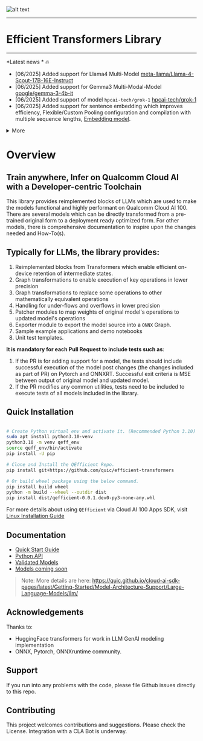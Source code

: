 ![alt text](docs/image/Cloud_AI_100.png)


---
# Efficient Transformers Library 
---

*Latest news  * :fire: <br>

- [06/2025] Added support for Llama4 Multi-Model [meta-llama/Llama-4-Scout-17B-16E-Instruct](https://huggingface.co/meta-llama/Llama-4-Scout-17B-16E-Instruct)
- [06/2025] Added support for Gemma3 Multi-Modal-Model [google/gemma-3-4b-it](https://huggingface.co/google/gemma-3-4b-it)
- [06/2025] Added support of model `hpcai-tech/grok-1` [hpcai-tech/grok-1](https://huggingface.co/hpcai-tech/grok-1)
- [06/2025] Added support for sentence embedding which improves efficiency, Flexible/Custom Pooling configuration and compilation with multiple sequence lengths, [Embedding model](https://github.com/quic/efficient-transformers/pull/424).

<details>
<summary>More</summary>

- [04/2025] Support for [SpD, multiprojection heads](https://quic.github.io/efficient-transformers/source/quick_start.html#draft-based-speculative-decoding). Implemented post-attention hidden size projections to speculate tokens ahead of the base model
- [04/2025] [QNN Compilation support](https://github.com/quic/efficient-transformers/pull/374) for AutoModel classes. QNN compilation capabilities for multi-models, embedding models and causal models.
- [04/2025] Added support for separate prefill and decode compilation for encoder (vision) and language models. This feature will be utilized for [disaggregated serving](https://github.com/quic/efficient-transformers/pull/365).
- [04/2025] SwiftKV Support for both [continuous and non-continuous batching execution](https://github.com/quic/efficient-transformers/pull/367) in SwiftKV.
- [04/2025] Support for [GGUF model execution](https://github.com/quic/efficient-transformers/pull/368) (without quantized weights) 
- [04/2025] Enabled FP8 model support on [replicate_kv_heads script](https://github.com/quic/efficient-transformers/tree/main/scripts/replicate_kv_head)
- [04/2025] Added support for [gradient checkpointing](https://github.com/quic/efficient-transformers/pull/338) in the finetuning script
- [04/2025] Added support of model `ibm-granite/granite-vision-3.2-2b`[ibm-granite/granite-vision-3.2-2b](https://huggingface.co/ibm-granite/granite-vision-3.2-2b)
- [03/2025] Added support for swiftkv model [Snowflake/Llama-3.1-SwiftKV-8B-Instruct](https://huggingface.co/Snowflake/Llama-3.1-SwiftKV-8B-Instruct)
- [02/2025] [VLMs support](https://github.com/quic/efficient-transformers/pull/267) added for the models [InternVL-1B](https://huggingface.co/OpenGVLab/InternVL2_5-1B), [Llava](https://huggingface.co/llava-hf/llava-1.5-7b-hf) and [Mllama](https://huggingface.co/meta-llama/Llama-3.2-11B-Vision-Instruct)
- [01/2025] [FP8 models support](https://huggingface.co/collections/neuralmagic/fp8-llms-for-vllm-666742ed2b78b7ac8df13127) Added support for inference of FP8 models.

- [01/2025] Added support for [Ibm-Granite] (https://huggingface.co/ibm-granite/granite-3.1-8b-instruct)
- [11/2024] [finite adapters support](https://github.com/quic/efficient-transformers/pull/153) allows mixed adapter usage for peft models.
- [11/2024] [Speculative decoding TLM](https://github.com/quic/efficient-transformers/pull/119) QEFFAutoModelForCausalLM model can be compiled for returning more than 1 logits during decode for TLM.
- [11/2024] Added support for [Meta-Llama-3.3-70B-Instruct](https://huggingface.co/meta-llama/Llama-3.3-70B-Instruct), [Meta-Llama-3.2-1B](https://huggingface.co/meta-llama/Llama-3.2-1B) and [Meta-Llama-3.2-3B](https://huggingface.co/meta-llama/Llama-3.2-3B)
- [09/2024] [AWQ](https://arxiv.org/abs/2306.00978)/[GPTQ](https://arxiv.org/abs/2210.17323) 4-bit quantized models are supported <br>
- [09/2024] Now we support [PEFT](https://huggingface.co/docs/peft/index) models
- [01/2025] Added support for [Ibm-Granite] (https://huggingface.co/ibm-granite/granite-3.1-8b-instruct)
- [01/2025] Added support for [Ibm-Granite-Guardian] (https://huggingface.co/ibm-granite/granite-guardian-3.1-8b)
- [09/2024] Added support for [Gemma-2-Family](https://huggingface.co/collections/google/gemma-2-release-667d6600fd5220e7b967f315)<br>
- [09/2024] Added support for [CodeGemma-Family](https://huggingface.co/collections/google/codegemma-release-66152ac7b683e2667abdee11)
- [09/2024] Added support for [Gemma-Family](https://huggingface.co/collections/google/gemma-release-65d5efbccdbb8c4202ec078b)
- [09/2024] Added support for [Meta-Llama-3.1-8B](https://huggingface.co/meta-llama/Meta-Llama-3.1-8B)
- [09/2024] Added support for [Meta-Llama-3.1-8B-Instruct](https://huggingface.co/meta-llama/Meta-Llama-3.1-8B-Instruct)
- [09/2024] Added support for [Meta-Llama-3.1-70B-Instruct](https://huggingface.co/meta-llama/Meta-Llama-3.1-70B-Instruct)
- [09/2024] Added support for [granite-20b-code-base](https://huggingface.co/ibm-granite/granite-20b-code-base-8k)
- [09/2024] Added support for [granite-20b-code-instruct-8k](https://huggingface.co/ibm-granite/granite-20b-code-instruct-8k)
- [09/2024] Added support for [Starcoder1-15B](https://huggingface.co/bigcode/starcoder)
- [08/2024] Added support for inference optimization technique ```continuous batching```
- [08/2024] Added support for [Jais-adapted-70b](https://huggingface.co/inceptionai/jais-adapted-70b)
- [08/2024] Added support for [Jais-adapted-13b-chat](https://huggingface.co/inceptionai/jais-adapted-13b-chat)
- [08/2024] Added support for [Jais-adapted-7b](https://huggingface.co/inceptionai/jais-adapted-7b)
- [06/2024] Added support for [GPT-J-6B](https://huggingface.co/EleutherAI/gpt-j-6b)
- [06/2024] Added support for [Qwen2-1.5B-Instruct](https://huggingface.co/Qwen/Qwen2-1.5B-Instruct)
- [06/2024] Added support for [StarCoder2-15B](https://huggingface.co/bigcode/starcoder2-15b)
- [06/2024] Added support for [Phi3-Mini-4K-Instruct](https://huggingface.co/microsoft/Phi-3-mini-4k-instruct)
- [06/2024] Added support for [Codestral-22B-v0.1](https://huggingface.co/mistralai/Codestral-22B-v0.1)
- [06/2024] Added support for [Vicuna-v1.5](https://huggingface.co/lmsys/vicuna-13b-v1.5)
- [05/2024] Added support for [Mixtral-8x7B](https://huggingface.co/mistralai/Mixtral-8x7B-v0.1) & [Mistral-7B-Instruct-v0.1](https://huggingface.co/mistralai/Mistral-7B-Instruct-v0.1).
- [04/2024] Initial release of [efficient transformers](https://github.com/quic/efficient-transformers) for seamless inference on pre-trained LLMs.
</details>

# Overview

## Train anywhere, Infer on Qualcomm Cloud AI with a Developer-centric Toolchain

This library provides reimplemented blocks of LLMs which are used to make the models functional and highly performant on Qualcomm Cloud AI 100.
There are several models which can be directly transformed from a pre-trained original form to a deployment ready optimized form.
For other models, there is comprehensive documentation to inspire upon the changes needed and How-To(s).

## Typically for LLMs, the library provides:
1. Reimplemented blocks from Transformers <link> which enable efficient on-device retention of intermediate states.
2. Graph transformations to enable execution of key operations in lower precision
3. Graph transformations to replace some operations to other mathematically equivalent operations
4. Handling for under-flows and overflows in lower precision
5. Patcher modules to map weights of original model's operations to updated model's operations
6. Exporter module to export the model source into a `ONNX` Graph.
7. Sample example applications and demo notebooks
8. Unit test templates. 

**It is mandatory for each Pull Request to include tests such as**:
1. If the PR is for adding support for a model, the tests should include successful execution of the model post changes (the changes included as part of PR) on Pytorch and ONNXRT. Successful exit criteria is MSE between output of original model and updated model.
2. If the PR modifies any common utilities, tests need to be included to execute tests of all models included in the library.


## Quick Installation
```bash

# Create Python virtual env and activate it. (Recommended Python 3.10)
sudo apt install python3.10-venv
python3.10 -m venv qeff_env
source qeff_env/bin/activate
pip install -U pip

# Clone and Install the QEfficient Repo.
pip install git+https://github.com/quic/efficient-transformers

# Or build wheel package using the below command.
pip install build wheel
python -m build --wheel --outdir dist
pip install dist/qefficient-0.0.1.dev0-py3-none-any.whl

``` 

For more details about using ``QEfficient`` via Cloud AI 100 Apps SDK, visit [Linux Installation Guide](https://quic.github.io/efficient-transformers/source/installation.html)


## Documentation

* [Quick Start Guide](https://quic.github.io/efficient-transformers/source/quick_start.html#)
* [Python API](https://quic.github.io/efficient-transformers/source/hl_api.html)
* [Validated Models](https://quic.github.io/efficient-transformers/source/validate.html)
* [Models coming soon](https://quic.github.io/efficient-transformers/source/validate.html#models-coming-soon)

> Note: More details are here: https://quic.github.io/cloud-ai-sdk-pages/latest/Getting-Started/Model-Architecture-Support/Large-Language-Models/llm/

## Acknowledgements
Thanks to:
* HuggingFace transformers for work in LLM GenAI modeling implementation
*  ONNX, Pytorch,  ONNXruntime community.

## Support
If you run into any problems with the code, please file Github issues directly to this repo.

## Contributing
This project welcomes contributions and suggestions. Please check the License. Integration with a CLA Bot is underway. 
